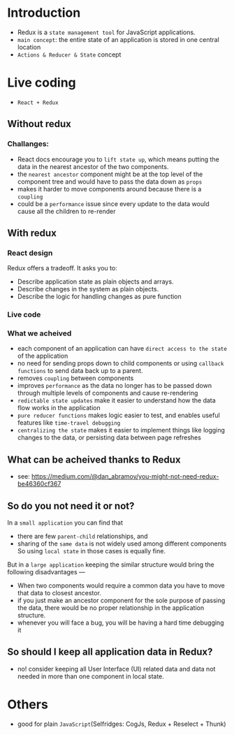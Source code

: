 # Introduction
- Redux is a `state management tool` for JavaScript applications.
- `main concept`: the entire state of an application is stored in one central location
- `Actions & Reducer & State` concept

# Live coding
- `React + Redux`

## Without redux

### Challanges: 
- React docs encourage you to `lift state up`, which means putting the data in the nearest ancestor of the two components.
- the `nearest ancestor` component might be at the top level of the component tree and would have to pass the data down as `props`
- makes it harder to move components around because there is a `coupling`
- could be a `performance` issue since every update to the data would cause all the children to re-render

## With redux

### React design
Redux offers a tradeoff. It asks you to:
- Describe application state as plain objects and arrays.
- Describe changes in the system as plain objects.
- Describe the logic for handling changes as pure function

### Live code

### What we acheived
- each component of an application can have `direct access to the state` of the application 
- no need for sending props down to child components or using `callback functions` to send data back up to a parent.
- removes `coupling` between components
- improves `performance` as the data no longer has to be passed down through multiple levels of components and cause re-rendering
- `redictable state updates` make it easier to understand how the data flow works in the application
- `pure reducer functions` makes logic easier to test, and enables useful features like `time-travel debugging`
- `centralizing the state` makes it easier to implement things like logging changes to the data, or persisting data between page refreshes

## What can be acheived thanks to Redux
- see: https://medium.com/@dan_abramov/you-might-not-need-redux-be46360cf367

## So do you not need it or not?
In a `small application` you can find that
- there are few `parent-child` relationships, and
- sharing of the `same data` is not widely used among different components
So using `local state` in those cases is equally fine.

But in a `large application` keeping the similar structure would bring the following disadvantages —
- When two components would require a common data you have to move that data to closest ancestor.
- if you just make an ancestor component for the sole purpose of passing the data, there would be no proper relationship in the application structure.
- whenever you will face a bug, you will be having a hard time debugging it

## So should I keep all application data in Redux?
- no! consider keeping all User Interface (UI) related data and data not needed in more than one component in local state.

# Others
- good for plain `JavaScript`(Selfridges: CogJs, Redux + Reselect + Thunk)